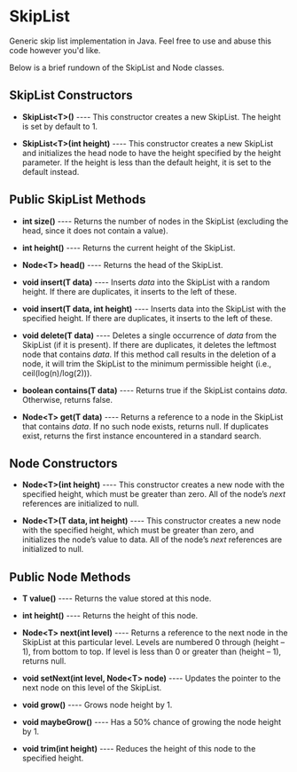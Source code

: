 # SkipList
Generic skip list implementation in Java. Feel free to use and abuse this code however you'd like.

Below is a brief rundown of the SkipList and Node classes.

## SkipList Constructors
- **SkipList\<T\>()** ---- This constructor creates a new SkipList. The height is set by default to 1.

- **SkipList\<T\>(int height)** ---- This constructor creates a new SkipList and initializes the head node to have the height specified by the height parameter. If the height is less than the default height, it is set to the default instead.

## Public SkipList Methods

- **int size()** ---- Returns the number of nodes in the SkipList (excluding the head, since it does not
contain a value).

- **int height()** ---- Returns the current height of the SkipList.

- **Node\<T\> head()** ---- Returns the head of the SkipList.

- **void insert(T data)** ---- Inserts *data* into the SkipList with a random height. If there are duplicates, it inserts to the left of these.

- **void insert(T data, int height)** ---- Inserts data into the SkipList with the specified height. If there are duplicates, it inserts to the left of these.

- **void delete(T data)** ---- Deletes a single occurrence of *data* from the SkipList (if it is present). If there are duplicates, it deletes the leftmost node that contains *data*. If this method call results in the deletion of a node, it will trim the SkipList to the minimum permissible height (i.e., ceil(log(n)/log(2))).

- **boolean contains(T data)** ---- Returns true if the SkipList contains *data*. Otherwise, returns false.

- **Node\<T\> get(T data)** ---- Returns a reference to a node in the SkipList that contains *data*. If no such node exists, returns null. If duplicates exist, returns the first instance encountered in a standard search.

## Node Constructors
- **Node\<T\>(int height)** ---- This constructor creates a new node with the specified height, which must be greater than zero. All of the node’s *next* references are initialized to null. 

- **Node\<T\>(T data, int height)** ---- This constructor creates a new node with the specified height, which must be greater than zero, and initializes the node’s value to data. All of the node’s *next* references are initialized to null.

## Public Node Methods
- **T value()** ---- Returns the value stored at this node.

- **int height()** ---- Returns the height of this node.

- **Node\<T\> next(int level)** ---- Returns a reference to the next node in the SkipList at this particular level. Levels
are numbered 0 through (height – 1), from bottom to top. If level is less than 0 or greater than (height – 1), returns null.

- **void setNext(int level, Node\<T\> node)** ---- Updates the pointer to the next node on this level of the SkipList.

- **void grow()** ---- Grows node height by 1.

- **void maybeGrow()** ---- Has a 50% chance of growing the node height by 1.

- **void trim(int height)** ---- Reduces the height of this node to the specified height.
